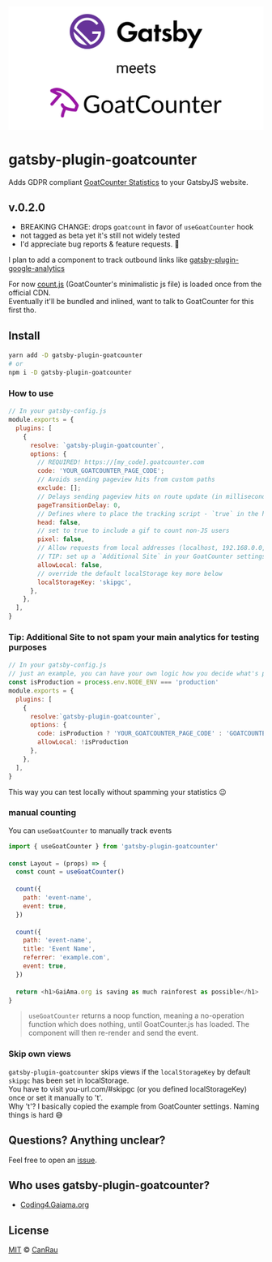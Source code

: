 ![Gatsby meets GoatCounter](assets/Gatsby-meets-GoatCounter.png)

# gatsby-plugin-goatcounter

Adds GDPR compliant [GoatCounter Statistics](https://goatcounter.com/) to your GatsbyJS website.

## v.0.2.0
- BREAKING CHANGE: drops `goatcount` in favor of `useGoatCounter` hook
- not tagged as beta yet it's still not widely tested
- I'd appreciate bug reports & feature requests. 🙏

I plan to add a component to track outbound links like [gatsby-plugin-google-analytics](https://github.com/gatsbyjs/gatsby/tree/master/packages/gatsby-plugin-google-analytics#outboundlink-component)

For now [count.js](https://gc.zgo.at/count.js) (GoatCounter's minimalistic js file) is loaded once from the official CDN.  
Eventually it'll be bundled and inlined, want to talk to GoatCounter for this first tho.

## Install

```bash
yarn add -D gatsby-plugin-goatcounter
# or
npm i -D gatsby-plugin-goatcounter
```

### How to use

```js
// In your gatsby-config.js
module.exports = {
  plugins: [
    {
      resolve: `gatsby-plugin-goatcounter`,
      options: {
        // REQUIRED! https://[my_code].goatcounter.com
        code: 'YOUR_GOATCOUNTER_PAGE_CODE';
        // Avoids sending pageview hits from custom paths
        exclude: [];
        // Delays sending pageview hits on route update (in milliseconds)
        pageTransitionDelay: 0,
        // Defines where to place the tracking script - `true` in the head and `false` in the body
        head: false,
        // set to true to include a gif to count non-JS users
        pixel: false,
        // Allow requests from local addresses (localhost, 192.168.0.0, etc.) for testing the integration locally.
        // TIP: set up a `Additional Site` in your GoatCounter settings and use its code conditionally when you `allowLocal`, example below
        allowLocal: false,
        // override the default localStorage key more below
        localStorageKey: 'skipgc',
      },
    },
  ],
}
```

### Tip: Additional Site to not spam your main analytics for testing purposes

```js
// In your gatsby-config.js
// just an example, you can have your own logic how you decide what's production and what not.
const isProduction = process.env.NODE_ENV === 'production'
module.exports = {
  plugins: [
    {
      resolve:`gatsby-plugin-goatcounter`,
      options: {
        code: isProduction ? 'YOUR_GOATCOUNTER_PAGE_CODE' : 'GOATCOUNTER_DEV_CODE';
        allowLocal: !isProduction
      },
    },
  ],
}
```

This way you can test locally without spamming your statistics 😉

### manual counting

You can `useGoatCounter` to manually track events

```js
import { useGoatCounter } from 'gatsby-plugin-goatcounter'

const Layout = (props) => {
  const count = useGoatCounter()

  count({
    path: 'event-name',
    event: true,
  })

  count({
    path: 'event-name',
    title: 'Event Name',
    referrer: 'example.com',
    event: true,
  })

  return <h1>GaiAma.org is saving as much rainforest as possible</h1>
}
```

> `useGoatCounter` returns a noop function, meaning a no-operation function which does nothing, until GoatCounter.js has loaded. The component will then re-render and send the event.

### Skip own views
`gatsby-plugin-goatcounter` skips views if the `localStorageKey` by default `skipgc` has been set in localStorage.  
You have to visit you-url.com/#skipgc (or you defined localStorageKey) once or set it manually to 't'.  
Why 't'? I basically copied the example from GoatCounter settings. Naming things is hard 😅

## Questions? Anything unclear?
Feel free to open an [issue](https://github.com/GaiAma/Coding4GaiAma/issues/new).

## Who uses gatsby-plugin-goatcounter?
- [Coding4.Gaiama.org](https://coding4.gaiama.org)

## License

[MIT](/license) © [CanRau](https://www.canrau.com/)